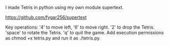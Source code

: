 I made Tetris in python using my own module supertext.

https://github.com/fygar256/supertext

Key operations: '4' to move left, '6' to move right. '2' to drop the Tetris. 'space' to rotate the Tetris. 'q' to quit the game.
Add execution permissions as chmod +x tetris.py and run it as ./tetris.py.

